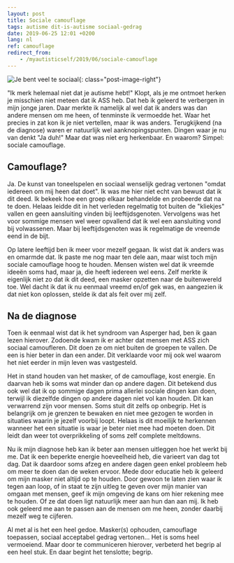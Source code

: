 ```yaml
---
layout: post
title: Sociale camouflage
tags: autisme dit-is-autisme sociaal-gedrag
date: 2019-06-25 12:01 +0200
lang: nl
ref: camouflage
redirect_from:
    - /myautisticself/2019/06/sociale-camouflage
---
```


![Je bent veel te sociaal]({{site.baseurl}}/assets/img/je-bent-sociaal.jpg){: class="post-image-right"}

"Ik merk helemaal niet dat je autisme hebt!" Klopt, als je me ontmoet herken je misschien niet meteen dat ik ASS heb. Dat heb ik geleerd te verbergen in mijn jonge jaren. Daar merkte ik namelijk al wel dat ik anders was dan andere mensen om me heen, of tenminste ik vermoedde het. Waar het precies in zat kon ik je niet vertellen, maar ik was anders. Terugkijkend (na de diagnose) waren er natuurlijk wel aanknopingspunten. Dingen waar je nu van denkt "Ja duh!"
Maar dat was niet erg herkenbaar. En waarom? Simpel: sociale camouflage.

## Camouflage?

Ja. De kunst van toneelspelen en sociaal wenselijk gedrag vertonen "omdat iedereen om mij heen dat doet". Ik was me hier niet echt van bewust dat ik dit deed. Ik bekeek hoe een groep elkaar behandelde en probeerde dat na te doen. Helaas leidde dit in het verleden regelmatig tot buiten de "kliekjes" vallen en geen aansluiting vinden bij leeftijdsgenoten.
Vervolgens was het voor sommige mensen wel weer opvallend dat ik wel een aansluiting vond bij volwassenen. Maar bij leeftijdsgenoten was ik regelmatige de vreemde eend in de bijt.

Op latere leeftijd ben ik meer voor mezelf gegaan. Ik wist dat ik anders was en omarmde dat. Ik paste me nog maar ten dele aan, maar wist toch mijn sociale camouflage hoog te houden. Mensen wisten wel dat ik vreemde ideeën soms had, maar ja, die heeft iedereen wel eens. Zelf merkte ik eigenlijk niet zo dat ik dit deed, een masker opzetten naar de buitenwereld toe. Wel dacht ik dat ik nu eenmaal vreemd en/of gek was, en aangezien ik dat niet kon oplossen, stelde ik dat als feit over mij zelf.

## Na de diagnose

Toen ik eenmaal wist dat ik het syndroom van Asperger had, ben ik gaan lezen hierover. Zodoende kwam ik er achter dat mensen met ASS zich sociaal camoufleren. Dit doen ze om niet buiten de groepen te vallen. De een is hier beter in dan een ander. Dit verklaarde voor mij ook wel waarom het niet eerder in mijn leven was vastgesteld.

Het in stand houden van het masker, of de camouflage, kost energie. En daarvan heb ik soms wat minder dan op andere dagen. Dit betekend dus ook wel dat ik op sommige dagen prima allerlei sociale dingen kan doen, terwijl ik diezelfde dingen op andere dagen niet vol kan houden. Dit kan verwarrend zijn voor mensen. Soms stuit dit zelfs op onbegrip. Het is belangrijk om je grenzen te bewaken en niet mee gezogen te worden in situaties waarin je jezelf voorbij loopt. Helaas is dit moeilijk te herkennen wanneer het een situatie is waar je beter niet mee had moeten doen. Dit leidt dan weer tot overprikkeling of soms zelf complete meltdowns.

Nu ik mijn diagnose heb kan ik beter aan mensen uitleggen hoe het werkt bij me. Dat ik een beperkte energie hoeveelheid heb, die varieert van dag tot dag. Dat ik daardoor soms afzeg en andere dagen geen enkel probleem heb om meer te doen dan de weken ervoor. Mede door educatie heb ik geleerd om mijn masker niet altijd op te houden. Door gewoon te laten zien waar ik tegen aan loop, of in staat te zijn uitleg te geven over mijn manier van omgaan met mensen, geef ik mijn omgeving de kans om hier rekening mee te houden. Of ze dat doen ligt natuurlijk meer aan hun dan aan mij. Ik heb ook geleerd me aan te passen aan de mensen om me heen, zonder daarbij mezelf weg te cijferen.

Al met al is het een heel gedoe. Masker(s) ophouden, camouflage toepassen, sociaal acceptabel gedrag vertonen... Het is soms heel vermoeiend. Maar door te communiceren hierover, verbeterd het begrip al een heel stuk. En daar begint het tenslotte; begrip.
